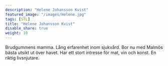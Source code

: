 ```yaml
---
description: "Helene Johansson Kvist"
featured_image: "/images/Helene.jpg"
tags: [STL]
title: "Helene Johansson Kvist"
disable_share: true
weight: 10
---
```


Brudgummens mamma. Lång erfarenhet inom sjukvård. Bor nu med Malmös bästa utsikt ut över havet. Har ett stort intresse för mat, vin och konst. En riktig livsnjutare.